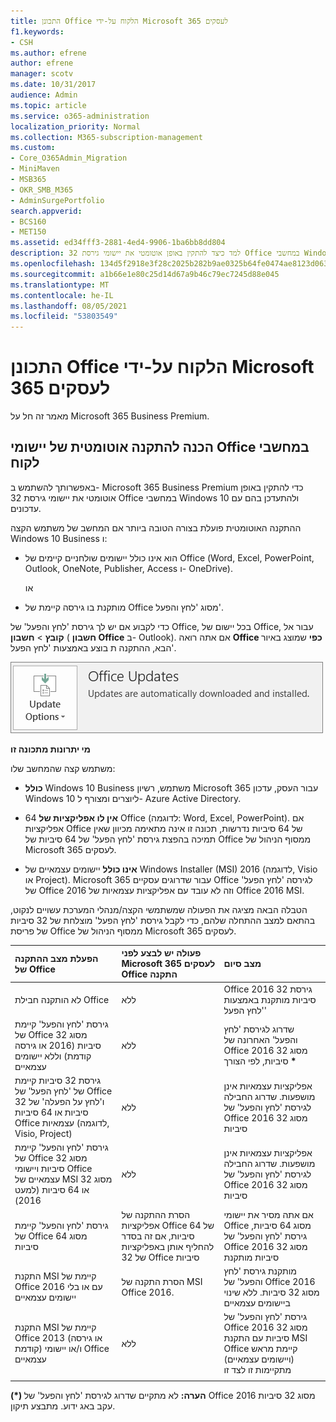 ```yaml
---
title: התכונן Office הלקוח על-ידי Microsoft 365 לעסקים
f1.keywords:
- CSH
ms.author: efrene
author: efrene
manager: scotv
ms.date: 10/31/2017
audience: Admin
ms.topic: article
ms.service: o365-administration
localization_priority: Normal
ms.collection: M365-subscription-management
ms.custom:
- Core_O365Admin_Migration
- MiniMaven
- MSB365
- OKR_SMB_M365
- AdminSurgePortfolio
search.appverid:
- BCS160
- MET150
ms.assetid: ed34fff3-2881-4ed4-9906-1ba6bb8dd804
description: למד כיצד להתקין באופן אוטומטי את יישומי גירסת 32 Office במחשבי Windows 10 ולעדכן אותם.
ms.openlocfilehash: 134d5f2918e3f28c2025b282b9ae0325b64fe0474ae8123d0637bb43c4730c55
ms.sourcegitcommit: a1b66e1e80c25d14d67a9b46c79ec7245d88e045
ms.translationtype: MT
ms.contentlocale: he-IL
ms.lasthandoff: 08/05/2021
ms.locfileid: "53803549"
---
```

# <a name="prepare-for-office-client-deployment-by-microsoft-365-for-business"></a>התכונן Office הלקוח על-ידי Microsoft 365 לעסקים

מאמר זה חל על Microsoft 365 Business Premium.

## <a name="prepare-to-automatically-install-office-apps-to-client-computers"></a>הכנה להתקנה אוטומטית של יישומי Office במחשבי לקוח

באפשרותך להשתמש ב- Microsoft 365 Business Premium כדי להתקין באופן אוטומטי את יישומי גירסת 32 Office במחשבי Windows 10 ולהתעדכן בהם עם עדכונים.
  
ההתקנה האוטומטית פועלת בצורה הטובה ביותר אם המחשב של משתמש הקצה Windows 10 Business ו:
  
- הוא אינו כולל יישומים שולחניים קיימים של Office (‏Word, ‏Excel, ‏PowerPoint, ‏Outlook, ‏OneNote, ‏Publisher, ‏Access ו- OneDrive).
    
    או
    
- מותקנת בו גירסה קיימת של Office מסוג 'לחץ והפעל'.
    
כדי לקבוע אם יש לך גירסת 'לחץ והפעל' של Office, בכל יישום של Office, עבור אל **קובץ** \> **חשבון** ( **חשבון Office** ב- Outlook). אם אתה רואה **Office כפי** שמוצג באיור הבא, ההתקנה ת בוצע באמצעות 'לחץ הפעל'. 
  
![Screenshot of Office updates in Office app Account](../media/e3439380-fa43-4ed6-ae5d-64851c297df5.png)
  
 **מי יתרונות מתכונה זו**
  
משתמש קצה שהמחשב שלו:
  
- **כולל** Windows 10 Business משתמש, רשיון Microsoft 365 עבור העסק, עדכון Windows 10 ליוצרים ומצורף ל- Azure Active Directory. 
    
- **אין לו אפליקציות של** 64 Office (לדוגמה: Word, Excel, PowerPoint). אם אפליקציות Office של 64 סיביות נדרשות, תכונה זו אינה מתאימה מכיוון שאין תמיכה בהפצת גירסת 'לחץ הפעל' של 64 סיביות של Office ממסוף הניהול של Microsoft 365 לעסקים. 
    
- **אינו כולל** יישומים עצמאיים של Windows Installer (MSI) 2016 (לדוגמה, Visio או Project). Microsoft 365 עבור שדרוגים עסקיים Office לגירסה 'לחץ הפעל' של Office 2016 וזה לא עובד עם אפליקציות עצמאיות של Office 2016 MSI. 
    
הטבלה הבאה מציגה את הפעולה שמשתמשי הקצה/מנהלי המערכת עשויים לנקוט, בהתאם למצב ההתחלה שלהם, כדי לקבל גירסת 'לחץ הפעל' מוצלחת של 32 סיביות של פריסת Office ממסוף הניהול של Microsoft 365 לעסקים.<br/>


|הפעלת מצב ההתקנה של Office|פעולה יש לבצע לפני Microsoft 365 לעסקים Office התקנה|מצב סיום|
|:-----|:-----|:-----|
|לא הותקנה חבילת Office  <br/> |ללא  <br/> |Office 2016 גירסת 32 סיביות מותקנת באמצעות 'לחץ הפעל'  <br/> |
|גירסת 'לחץ והפעל' קיימת של Office מסוג 32 סיביות (2016 או גירסה קודמת) וללא יישומים עצמאיים  <br/> |ללא  <br/> |שדרוג לגירסת 'לחץ והפעל' האחרונה של Office 2016 מסוג 32 סיביות, לפי הצורך **\*** <br/> |
|גירסת 32 סיביות קיימת של 'לחץ הפעל' של Office ו'לחץ על הפעלה' של 32 סיביות או 64 סיביות Office עצמאיות (לדוגמה, Visio, Project)  <br/> |ללא  <br/> |אפליקציות עצמאיות אינן מושפעות. שדרוג החבילה לגירסת 'לחץ והפעל' של Office 2016 מסוג 32 סיביות  <br/> |
|גירסת 'לחץ והפעל' קיימת של Office מסוג 32 סיביות ויישומי Office עצמאיים של MSI מסוג 32 או 64 סיביות (למעט 2016)  <br/> |ללא  <br/> |אפליקציות עצמאיות אינן מושפעות. שדרוג החבילה לגירסת 'לחץ והפעל' של Office 2016 מסוג 32 סיביות  <br/> |
|גירסת 'לחץ והפעל' קיימת של Office מסוג 64 סיביות  <br/> |הסרת ההתקנה של אפליקציות Office של 64 סיביות, אם זה בסדר להחליף אותן באפליקציות של 32 Office סיביות  <br/> |אם אתה מסיר את יישומי Office מסוג 64 סיביות, גירסת 'לחץ והפעל' של Office 2016 מסוג 32 סיביות מותקנת  <br/> |
|התקנת MSI קיימת של Office 2016 עם או בלי יישומים עצמאיים  <br/> |הסרת התקנה של MSI Office 2016.  <br/> |מותקנת גירסת 'לחץ והפעל' של Office 2016 מסוג 32 סיביות. ללא שינוי ביישומים עצמאיים  <br/> |
|התקנת MSI קיימת של Office 2013 (או גירסה קודמת) ו/או יישומי Office עצמאיים  <br/> |ללא  <br/> |גירסת 'לחץ והפעל' של Office 2016 מסוג 32 סיביות עם התקנת MSI Office קיימת מראש (ויישומים עצמאיים) מתקיימות זו לצד זו  <br/> |
||||
   
 **(\*) הערה:** לא מתקיים שדרוג לגירסת 'לחץ והפעל' של Office 2016 מסוג 32 סיביות עקב באג ידוע. מתבצע תיקון. 
  
